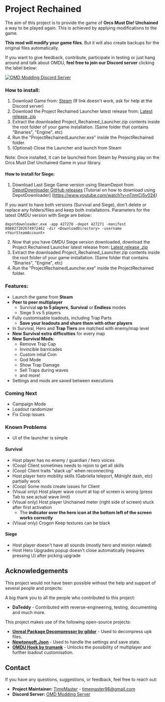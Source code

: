 # Project Rechained

The aim of this project is to provide the game of **Orcs Must Die! Unchained** a way to be played again. This is achieved by applying modifications to the game.

**This mod will modify your game files**. But it will also create backups for the original files automatically.


If you want to give feedback, contribute, participate in testing or just hang around and talk about OMDU, **feel free to join our Discord server** clicking the label below:

[![OMD Modding Discord Server](https://img.shields.io/discord/583432386960818227?color=%237289da&logo=discord&logoColor=white&label=Join%20the%20Discord%20Server)](https://discord.gg/xkZskPXtwm)

### How to install:

1. Download Game from: [Steam](https://intradeus.github.io/http-protocol-redirector?r=steam://rungameid/427270) (If link doesn't work, ask for help at the Discord server)
2. Download the Project Rechained Launcher latest release from: [Latest release .zip](https://github.com/TimeMaster18/Project-Rechained/releases/latest/download/Project_Rechained_Launcher.zip)
3. Extract the downloaded Project_Rechained_Launcher.zip contents inside the root folder of your game installation. (Same folder that contains "Binaries", "Engine", etc)
4. Run the "ProjectRechainedLauncher.exe" inside the ProjectRechained folder.
5. (Optional) Close the Launcher and launch from Steam

Note: Once installed, it can be launched from Steam by Pressing play on the Orcs Must Die! Unchained Game in your library.

#### How to install for Siege:
1. Download Last Siege Game version using SteamDepot from [DepotDownloader GitHub releases](<https://github.com/SteamRE/DepotDownloader/releases>) [Tutorial on how to download using DepotDownloader] (https://www.youtube.com/watch?v=nTnmCj5v024)

If you want to have both versions (Survival and Siege), don't delete or replace any folders/files and keep both installations. Parameters for the latest OMDU version with Siege are below:

```shell
depotdownloader.exe -app 427270 -depot 427271 -manifest 808827202674972462 -dir <DownloadDirectory> -username <YourSteamAccount>
```
2. Now that you have OMDU Siege version downloaded, download the Project Rechained Launcher latest release from: [Latest release .zip](https://github.com/TimeMaster18/Project-Rechained/releases/latest/download/Project_Rechained_Launcher.zip)
3. Extract the downloaded Project_Rechained_Launcher.zip contents inside the root folder of your game installation. (Same folder that contains "Binaries", "Engine", etc)
4. Run the "ProjectRechainedLauncher.exe" inside the ProjectRechained folder.

### Features:
- Launch the game from **Steam**
- **Peer to peer multiplayer**
  - Survival **up to 5 players**, **Survival** or **Endless** modes
  - Siege 5 vs 5 players
- Fully customisable loadouts, including Trap Parts
  - **Save your loadouts and share them with other players**
- In Survival, Hero and **Trap Tiers** are matched with enemy/map level
- **New Survival extra difficulties** for every map
- **New Survival Mods**:
  - Remove Trap Cap
  - Invincible barricades
  - Custom intial Coin
  - God Mode
  - Show Trap Damage
  - Sell Traps during waves
  - and more!
- Settings and mods are saved between executions

### Coming Next
- Campaign Mode
- Loadout randomizer
- Fix Coop issues

### Known Problems
- UI of the launcher is simple

#### Survival
- Host player has no enemy / guardian / hero voices
- (Coop) Client sometimes needs to rejoin to get all skills 
- (Coop) Client traits "stack up" when reconnecting
- Host player hero mobility skills (Gabriella teleport, Mdnight dash, etc) partially work
- (Coop) Some mods create issues for Client
- (Visual only) Host player wave count at top of screen is wrong (press Tab to see actual wave limit)
- (Visual only) Host player Unchained meter (right side of screen) stuck after first activation 
  - The **indicator over the hero icon at the bottom left of the screen works correctly**
- (Visual only) Crogon Keep textures can be black

#### Siege
- Host player doesn't have all sounds (mostly hero and minion related)
- Host Hero Upgrades popup doesn't close automatically (requires pressing U) after picking upgrade

## Acknowledgements

This project would not have been possible without the help and support of several people and projects:

A big thank you to all the people who contributed to this project:

- **DaTeddy** - Contributed with reverse-engineering, testing, documenting and much more.

This project makes use of the following open-source projects:

- **[Unreal Package Decompressor by gildor](https://github.com/gildor2/UEViewer)** - Used to decompress upk files.
- **[Newtonsoft.Json](https://github.com/JamesNK/Newtonsoft.Json)** - Used to handle the settings and save state.
- **[OMDU Hook by trumank](https://github.com/trumank/omdu-hook)** - Unlocks the possibility of multiplayer and further loadout customisation.

## Contact

If you have any questions, suggestions, or feedback, feel free to reach out:

- **Project Maintainer:** [TimeMaster](https://github.com/TimeMaster18) - timemaster96@gmail.com
- **Discord Server:** [OMD Modding Server](https://discord.gg/xkZskPXtwm)
